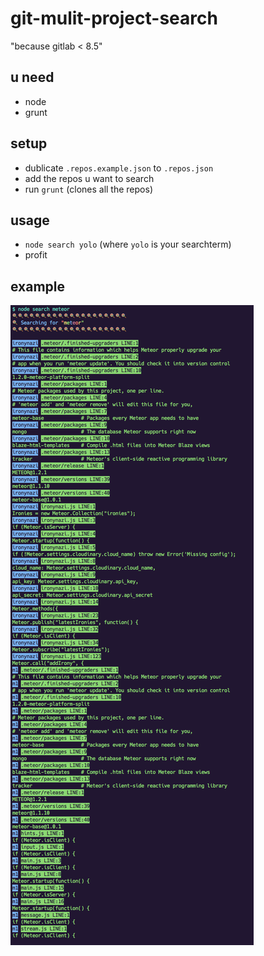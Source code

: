 # git-mulit-project-search
"because gitlab < 8.5"

## u need
- node
- grunt

## setup
- dublicate ```.repos.example.json``` to ```.repos.json```
- add the repos u want to search
- run ```grunt``` (clones all the repos)

## usage
- ```node search yolo``` (where ```yolo``` is your searchterm)
- profit

## example

![example search for meteor](screenshot.png)

